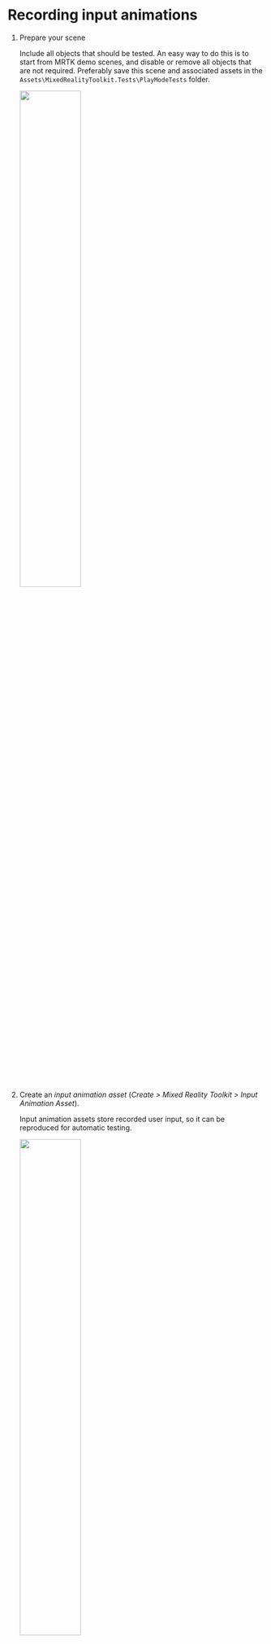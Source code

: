 # Recording input animations

1. Prepare your scene

    Include all objects that should be tested. An easy way to do this is to start from MRTK demo scenes, and disable or remove all objects that are not required.
    Preferably save this scene and associated assets in the `Assets\MixedRealityToolkit.Tests\PlayModeTests` folder.

    <a target="_blank" href="../../External/Documentation/Images/MRTK_InputTestRecording_TestScenePrep.png">
      <img src="../../External/Documentation/Images/MRTK_InputTestRecording_TestScenePrep.png" width="50%" class="center" />
    </a>

1. Create an _input animation asset_ (_Create > Mixed Reality Toolkit > Input Animation Asset_).

    Input animation assets store recorded user input, so it can be reproduced for automatic testing.

    <a target="_blank" href="../../External/Documentation/Images/MRTK_InputTestRecording_CreateInputAnimationAsset.png">
      <img src="../../External/Documentation/Images/MRTK_InputTestRecording_CreateInputAnimationAsset.png" width="50%" class="center" />
    </a>

1. Enter _play mode_ to enable input recording.

    <a target="_blank" href="../../External/Documentation/Images/MRTK_InputTestRecording_EnterPlaymodeButton.png">
      <img src="../../External/Documentation/Images/MRTK_InputTestRecording_EnterPlaymodeButton.png" width="50%" class="center" />
    </a>

1. Select the asset and click the _Start Recording_ button in the inspector.

    This will start recording input from camera position and hand devices, including simulated devices.

    <a target="_blank" href="../../External/Documentation/Images/MRTK_InputTestRecording_StartRecordingButton.png">
      <img src="../../External/Documentation/Images/MRTK_InputTestRecording_StartRecordingButton.png" width="50%" class="center" />
    </a>

1. Perform input actions such as pushing buttons or manipulation objects.

1. Click the _Stop Recording_ button once finished.

    This stores the recorded data in the input animation asset.

    <a target="_blank" href="../../External/Documentation/Images/MRTK_InputTestRecording_StopRecordingButton.png">
      <img src="../../External/Documentation/Images/MRTK_InputTestRecording_StopRecordingButton.png" width="50%" class="center" />
    </a>

1. Save the project.

# Playing back input animations

1. Open a _Timeline_ window (_Window > Sequencing > Timeline_).

    <a target="_blank" href="../../External/Documentation/Images/MRTK_InputTestRecording_TimelineWindow.png">
      <img src="../../External/Documentation/Images/MRTK_InputTestRecording_TimelineWindow.png" width="50%" class="center" />
    </a>

1. Select a game object (e.g. the _MixedRealityToolkit_ object) and click "Create" in the Timeline window. This automatically sets up the timeline:
    * A timeline asset is created.
    * A _Playable Director_ component is added to the selected game object. This manages the playable graph to evaluate the animation at play time.
      The director is linked to the timeline asset.
    * An _Animator_ component is also added to the selected game object. This is not needed for input animation and can be safely deleted again.
    * A default _Animation Track_ is added in the timeline. This is not needed for input animation and can be safely deleted again.

1. Create a _playable track_ in the timeline (_Add > Playable Track_).

1. Drag and drop the input animation asset onto the track.

    Preferably move the _Start_ time to 0 so the input animation is at the beginning of the timeline.

    <a target="_blank" href="../../External/Documentation/Images/MRTK_InputTestRecording_CreatePlayableTrack.png">
      <img src="../../External/Documentation/Images/MRTK_InputTestRecording_CreatePlayableTrack.png" width="50%" class="center" />
    </a>

1. Click the play button on the timeline to play back recorded input animation clips.

<iframe width="560" height="315" src="https://www.youtube.com/embed/FMFI4eJ4kKM" class="center" frameborder="0" allow="accelerometer; encrypted-media; gyroscope; picture-in-picture" allowfullscreen></iframe>

# Create a test using recorded input

Create a test script in `Assets\MixedRealityToolkit.Tests\PlayModeTests`. The PlayModeTests assembly supports playmode tests, which can be stepped over multiple frames.

Make sure that the scene is included in the build settings, otherwise the PlayMode tests won't be able to load it.

<a target="_blank" href="../../External/Documentation/Images/MRTK_InputTestRecording_BuildSettingsTestScene.png">
  <img src="../../External/Documentation/Images/MRTK_InputTestRecording_BuildSettingsTestScene.png" width="50%" class="center" />
</a>

A typical input animation test is shown below. It loads a scene by name and then runs for the full duration of the timeline.

_Note: If there are multiple timelines in the scene, make sure to pick the correct PlayableDirector instead of a simple `FindObjectOfType`_.

```csharp
public class TestFixture_01_MyInputTest
{
  [UnityTest]
  public IEnumerator Test01_MyInputTest()
  {
    var loadOp = TestUtilities.LoadTestSceneAsync("MyTestScene");
    while (loadOp.MoveNext())
    {
      yield return new WaitForFixedUpdate();
    }

    var director = Object.FindObjectOfType<PlayableDirector>();
    var playOp = TestUtilities.RunPlayableGraphAsync(director);

    // INSERT TEST CONDITIONS HERE

    yield return playOp;
  }
}
```

Tests can be run in the Unity editor directly from the _Test Runner_ window (_Window > General > Test Runner_). Switch the test runner to _PlayMode_ to see the input tests.

<a target="_blank" href="../../External/Documentation/Images/MRTK_InputTestRecording_TestRunner.png">
  <img src="../../External/Documentation/Images/MRTK_InputTestRecording_TestRunner.png" width="50%" class="center" />
</a>

Alternatively they can be executed from the command line (_replace paths as needed!_):

```bash
"C:\Program Files\Unity\Editor\Unity.exe" -runTests -testPlatform playmode -projectPath "D:\mrtk" -batchmode -logFile "D:\mrtk_tests.log" -editorTestsResultFile "D:\mrtk_test_results.xml"
```

# Define test conditions

Test conditions can be checked at specific points during the input animations. Typical checks include:

* Correct button state
* Events being fired when expected and in correct order

In order to examine the interaction at known time values, the input animation should be played and paused at critical points before and after changes occur. Time values are displayed in the timeline window.

1. Switch the timeline window from _frames_ to _seconds_.

    Time is generally measured in seconds in the tests, so test conditions should be noted wrt. seconds on the timeline as well.

    <a target="_blank" href="../../External/Documentation/Images/MRTK_InputTestRecording_TimelineInSeconds.png">
      <img src="../../External/Documentation/Images/MRTK_InputTestRecording_TimelineInSeconds.png" width="50%" class="center" />
    </a>

1. (_Optional_) Pin the timeline window in order to keep the timeline visible when selecting other objects.

    <a target="_blank" href="../../External/Documentation/Images/MRTK_InputTestRecording_PinTimeline.png">
      <img src="../../External/Documentation/Images/MRTK_InputTestRecording_PinTimeline.png" width="50%" class="center" />
    </a>

1. (_Optional_) Disable _Play On Awake_ on the _Playable Director_ component.

    This prevents the timeline from playing back immediately when going into play mode. For noting down test points during the animation it is more convenient to manually start and stop playback.

    <a target="_blank" href="../../External/Documentation/Images/MRTK_InputTestRecording_DisablePlayOnAwake.png">
      <img src="../../External/Documentation/Images/MRTK_InputTestRecording_DisablePlayOnAwake.png" width="50%" class="center" />
    </a>

1. Play back the input and pause when relevant state changes.

    In the example case there are a few points of interest that can be examined.

    _Note: Time values on the timeline are given as Seconds:Frame. With the default framerate of 60 fps the sub-second fraction can be computed by dividing the frame part by 60._

    | Seconds:Frame    | Time in seconds  | State                                                            |
    | ----------------:| ----------------:| ---------------------------------------------------------------- |
    | 2:15             | 2.25             | Just before focusing on the cheese                               |
    | 2:26             | 2.43             | Just after focusing on the cheese                                |
    | 4:25             | 4.42             | Just before grabbing the cheese                                  |
    | 4:40             | 4.67             | Just after grabbing the cheese                                   |

    | Warning: Playing back input can cause irreversible changes, such as moving an object. While it is possible to jump or rewind on the timeline, other scene changes will not generally be reverted! To ensure consistent state, play mode will have to be restarted after such changes.
    | --- |

1. The example test should examine the "Cheese" object, specifically the [ManipulationHandler](xref:Microsoft.MixedReality.Toolkit.UI.ManipulationHandler) component. The state of the component isn't exposed directly. However, it does provide events when the state changes, so the test can keep track of the `Hover` and `Manipulation` states:

    ```csharp
      var cheese = GameObject.Find("Cheese");
      var manipHandler = cheese.GetComponent<ManipulationHandler>();

      bool isHovered = false;
      manipHandler.OnHoverEntered.AddListener((ManipulationEventData) => { isHovered = true; });
      manipHandler.OnHoverExited.AddListener((ManipulationEventData) => { isHovered = false; });

      bool isManipulating = false;
      manipHandler.OnManipulationStarted.AddListener((ManipulationEventData) => { isManipulating = true; });
      manipHandler.OnManipulationEnded.AddListener((ManipulationEventData) => { isManipulating = false; });
    ```

1. The two state variables must be tested at the specific times determined previously. For this purpose there is a utility class [WaitForPlayableTime](xref:Microsoft.MixedReality.Toolkit.Tests.WaitForPlayableTime) which waits until the playback reaches a specified time. After waiting for each stage the two conditions are asserted:

    ```csharp
      var director = Object.FindObjectOfType<PlayableDirector>();

      var playOp = TestUtilities.RunPlayableGraphAsync(director);
      Assert.IsFalse(isHovered);
      Assert.IsFalse(isManipulating);

      // Just before focusing on the cheese
      yield return new WaitForPlayableTime(director, 2.25);
      Assert.IsFalse(isHovered);
      Assert.IsFalse(isManipulating);

      // Just after focusing on the cheese
      yield return new WaitForPlayableTime(director, 2.43);
      Assert.IsTrue(isHovered);
      Assert.IsFalse(isManipulating);

      // Just before grabbing the cheese
      yield return new WaitForPlayableTime(director, 4.42);
      Assert.IsTrue(isHovered);
      Assert.IsFalse(isManipulating);

      // Just after grabbing the cheese
      yield return new WaitForPlayableTime(director, 4.67);
      Assert.IsTrue(isHovered);
      Assert.IsTrue(isManipulating);

      yield return playOp;
    ```

The full test code:

```csharp
  [UnityTest]
  public IEnumerator Test01_MyInputTest()
  {
    var loadOp = TestUtilities.LoadTestSceneAsync("MyTestScene");
    while (loadOp.MoveNext())
    {
      yield return new WaitForFixedUpdate();
    }

    var cheese = GameObject.Find("Cheese");
    var manipHandler = cheese.GetComponent<ManipulationHandler>();

    bool isHovered = false;
    manipHandler.OnHoverEntered.AddListener((ManipulationEventData) => { isHovered = true; });
    manipHandler.OnHoverExited.AddListener((ManipulationEventData) => { isHovered = false; });

    bool isManipulating = false;
    manipHandler.OnManipulationStarted.AddListener((ManipulationEventData) => { isManipulating = true; });
    manipHandler.OnManipulationEnded.AddListener((ManipulationEventData) => { isManipulating = false; });

    var director = Object.FindObjectOfType<PlayableDirector>();

    var playOp = TestUtilities.RunPlayableGraphAsync(director);
    Assert.IsFalse(isHovered);
    Assert.IsFalse(isManipulating);

    // Just before focusing on the cheese
    yield return new WaitForPlayableTime(director, 2.25);
    Assert.IsFalse(isHovered);
    Assert.IsFalse(isManipulating);

    // Just after focusing on the cheese
    yield return new WaitForPlayableTime(director, 2.43);
    Assert.IsTrue(isHovered);
    Assert.IsFalse(isManipulating);

    // Just before grabbing the cheese
    yield return new WaitForPlayableTime(director, 4.42);
    Assert.IsTrue(isHovered);
    Assert.IsFalse(isManipulating);

    // Just after grabbing the cheese
    yield return new WaitForPlayableTime(director, 4.67);
    Assert.IsTrue(isHovered);
    Assert.IsTrue(isManipulating);

    yield return playOp;
  }
```

<iframe width="560" height="315" src="https://www.youtube.com/embed/TSGf9CpmHyI" class="center" frameborder="0" allow="accelerometer; encrypted-media; gyroscope; picture-in-picture" allowfullscreen></iframe>